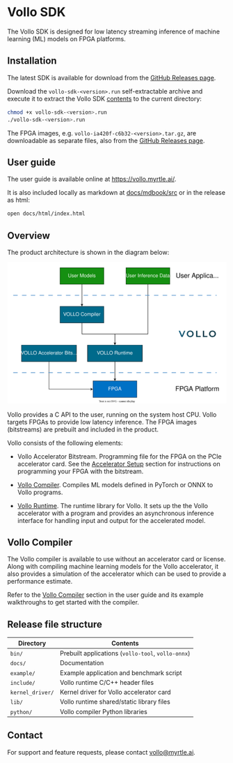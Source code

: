 # Vollo SDK

The Vollo SDK is designed for low latency streaming inference of machine
learning (ML) models on FPGA platforms.

## Installation

The latest SDK is available for download from the [GitHub Releases page][GitHub Releases].

Download the `vollo-sdk-<version>.run` self-extractable archive and execute it
to extract the Vollo SDK [contents](#release-file-structure) to the current
directory:

```sh
chmod +x vollo-sdk-<version>.run
./vollo-sdk-<version>.run
```

The FPGA images, e.g. `vollo-ia420f-c6b32-<version>.tar.gz`, are downloadable
as separate files, also from the [GitHub Releases page][GitHub Releases].

[GitHub Releases]: https://github.com/MyrtleSoftware/vollo-sdk/releases

## User guide

The user guide is available online at <https://vollo.myrtle.ai/>.

It is also included locally as markdown at [docs/mdbook/src](docs/mdbook/src) or in the release as html:

```bash
open docs/html/index.html
```

## Overview

The product architecture is shown in the diagram below:

![System Architecture](docs/mdbook/src/assets/system-architecture.svg)

Vollo provides a C API to the user, running on the system host CPU.
Vollo targets FPGAs to provide low latency inference.
The FPGA images (bitstreams) are prebuilt and included in the product.

Vollo consists of the following elements:

- Vollo Accelerator Bitstream. Programming file for the FPGA on the PCIe
  accelerator card. See the [Accelerator
  Setup](https://vollo.myrtle.ai/latest/accelerator-setup.html) section for
  instructions on programming your FPGA with the bitstream.

- [Vollo Compiler](https://vollo.myrtle.ai/latest/vollo-compiler.html).
  Compiles ML models defined in PyTorch or ONNX to Vollo programs.

- [Vollo Runtime](https://vollo.myrtle.ai/latest/vollo-runtime.html). The
  runtime library for Vollo. It sets up the the Vollo accelerator with a
  program and provides an asynchronous inference interface for handling input
  and output for the accelerated model.

## Vollo Compiler

The Vollo compiler is available to use without an accelerator card or license.
Along with compiling machine learning models for the Vollo accelerator,
it also provides a simulation of the accelerator which can be used to provide a performance estimate.

Refer to the [Vollo Compiler](https://vollo.myrtle.ai/latest/vollo-compiler.html)
section in the user guide and its example walkthroughs to get started with the
compiler.

## Release file structure

| Directory        | Contents                                           |
| ---------------- | -------------------------------------------------- |
| `bin/`           | Prebuilt applications (`vollo-tool`, `vollo-onnx`) |
| `docs/`          | Documentation                                      |
| `example/`       | Example application and benchmark script           |
| `include/`       | Vollo runtime C/C++ header files                   |
| `kernel_driver/` | Kernel driver for Vollo accelerator card           |
| `lib/`           | Vollo runtime shared/static library files          |
| `python/`        | Vollo compiler Python libraries                    |

## Contact

For support and feature requests, please contact <vollo@myrtle.ai>.
